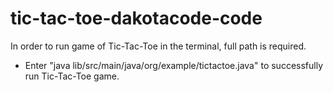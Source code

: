 # tic-tac-toe-dakotacode-code

In order to run game of Tic-Tac-Toe in the terminal, full path is required.
- Enter "java lib/src/main/java/org/example/tictactoe.java" to successfully run Tic-Tac-Toe game.